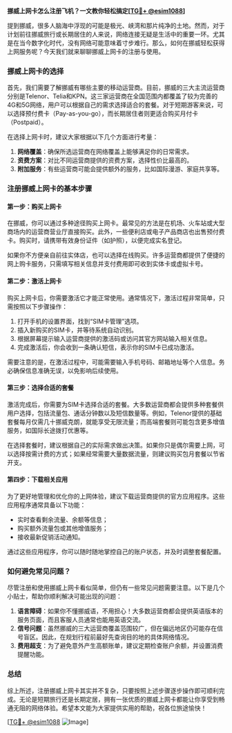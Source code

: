 **挪威上网卡怎么注册飞机？一文教你轻松搞定[[TG💪+ @esim1088](https://t.me/s/esim1088)]**

提到挪威，很多人脑海中浮现的可能是极光、峡湾和那片纯净的土地。然而，对于计划前往挪威旅行或长期居住的人来说，网络连接无疑是生活中的重要一环。尤其是在当今数字化时代，没有网络可能意味着寸步难行。那么，如何在挪威轻松获得上网服务呢？今天我们就来聊聊挪威上网卡的注册与使用。

### 挪威上网卡的选择

首先，我们需要了解挪威有哪些主要的移动运营商。目前，挪威的三大主流运营商分别是Telenor、Telia和KPN。这三家运营商在全国范围内都覆盖了较为完善的4G和5G网络，用户可以根据自己的需求选择适合的套餐。对于短期游客来说，可以选择预付费卡（Pay-as-you-go），而长期居住者则更适合购买月付卡（Postpaid）。

在选择上网卡时，建议大家根据以下几个方面进行考量：

1. **网络覆盖**：确保所选运营商在网络覆盖上能够满足你的日常需求。
2. **资费方案**：对比不同运营商提供的资费方案，选择性价比最高的。
3. **附加服务**：有些运营商可能会提供额外的服务，比如国际漫游、家庭共享等。

### 注册挪威上网卡的基本步骤

#### 第一步：购买上网卡

在挪威，你可以通过多种途径购买上网卡。最常见的方法是在机场、火车站或大型商场内的运营商营业厅直接购买。此外，一些便利店或电子产品商店也出售预付费卡。购买时，请携带有效身份证件（如护照），以便完成实名登记。

如果你不方便亲自前往实体店，也可以选择在线购买。许多运营商都提供了便捷的网上购卡服务，只需填写相关信息并支付费用即可收到实体卡或虚拟卡号。

#### 第二步：激活上网卡

购买上网卡后，你需要激活它才能正常使用。通常情况下，激活过程非常简单，只需按照以下步骤操作：

1. 打开手机的设置界面，找到“SIM卡管理”选项。
2. 插入新购买的SIM卡，并等待系统自动识别。
3. 根据屏幕提示输入运营商提供的激活码或访问其官方网站输入相关信息。
4. 完成激活后，你会收到一条确认短信，表示你的SIM卡已成功激活。

需要注意的是，在激活过程中，可能需要输入手机号码、邮箱地址等个人信息。务必确保信息准确无误，以免影响后续使用。

#### 第三步：选择合适的套餐

激活完成后，你需要为SIM卡选择合适的套餐。大多数运营商都会提供多种套餐供用户选择，包括流量包、通话分钟数以及短信数量等。例如，Telenor提供的基础套餐每月仅需几十挪威克朗，就能享受无限流量；而高端套餐则可能包含更多增值服务，如国际长途拨打优惠等。

在选择套餐时，建议根据自己的实际需求做出决策。如果你只是偶尔需要上网，可以选择按需计费的方式；如果经常需要大量数据流量，则建议购买包月套餐以节省开支。

#### 第四步：下载相关应用

为了更好地管理和优化你的上网体验，建议下载运营商提供的官方应用程序。这些应用程序通常具备以下功能：

- 实时查看剩余流量、余额等信息；
- 购买额外流量包或其他增值服务；
- 接收最新促销活动通知。

通过这些应用程序，你可以随时随地掌控自己的账户状态，并及时调整套餐配置。

### 如何避免常见问题？

尽管注册和使用挪威上网卡看似简单，但仍有一些常见问题需要注意。以下是几个小贴士，帮助你顺利解决可能出现的问题：

1. **语言障碍**：如果你不懂挪威语，不用担心！大多数运营商都会提供英语版本的服务页面，而且客服人员通常也能用英语交流。
2. **信号问题**：虽然挪威的三大运营商覆盖范围较广，但在偏远地区仍可能存在信号盲区。因此，在规划行程前最好先查询目的地的具体网络情况。
3. **费用超支**：为了避免意外产生高额账单，建议定期检查账户余额，并设置消费提醒功能。

### 总结

综上所述，注册挪威上网卡其实并不复杂，只要按照上述步骤逐步操作即可顺利完成。无论是短期旅行还是长期定居，拥有一张优质的挪威上网卡都能让你享受到畅通无阻的网络体验。希望本文能为大家提供实用的帮助，祝各位旅途愉快！

[[TG💪+ @esim1088](https://t.me/s/esim1088) ![Image](https://i.postimg.cc/4NQfJmqS/Snipaste-2025-05-13-00-14-12.png)]